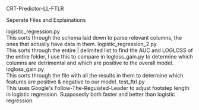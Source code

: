CRT-Predictor-LL-FTLR

Seperate Files and Explainations

logistic_regression.py  
This sorts through the schema laid down to parse relevant columns, the ones that actually have data in them.
logistic_regression_2.py  
This sorts through the entire | delimited list to find the AUC and LOGLOSS of the entire folder, I use this to compare in logloss_gain.py to determine which columns are detrimental and which are positive to the overall model.
logloss_gain.py  
This sorts through the file with all the results in them to determine which features are positive & negative to our model.
test_ftrl.py  
This uses Google's Follow-The-Regulated-Leader to adjust footstep length in logistic regression. Supposedly both faster and better than logistic regression.
